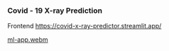 ### Covid - 19 X-ray Prediction

Frontend
https://covid-x-ray-predictor.streamlit.app/

[ml-app.webm](https://github.com/HANSPALDIVYA/Deployment-Group-A/assets/85010224/f00a1b8d-57fb-4637-9679-58cd23b5667f)
